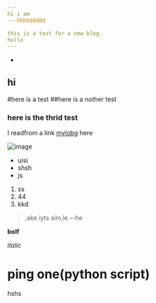 ```yaml
---
hi i am
---hhhhddddd

this is a test for a new blog.
hello
---
```


-
hi
-

#here is a test
##here is a nother test
### here is the thrid test

I readfrom a link 
[mylobg](www.zhouxingnan.com) here

![image](https://www.google.com/search?hl=EN&tbm=isch&sxsrf=ALeKk00mw_GYDCerJL-BT4ZdqZ37sviA1Q%3A1605061507001&source=hp&biw=920&bih=939&ei=gkurX8zcOc6l5NoP9JWtiA8&q=check+ubuntu+version&oq=&gs_lcp=CgNpbWcQARgAMgcIIxDqAhAnMgcIIxDqAhAnMgcIIxDqAhAnMgcIIxDqAhAnMgcIIxDqAhAnMgcIIxDqAhAnMgcIIxDqAhAnMgcIIxDqAhAnMgcIIxDqAhAnMgcIIxDqAhAnUABYAGDzEGgBcAB4AIABAIgBAJIBAJgBAKoBC2d3cy13aXotaW1nsAEK&sclient=img#imgrc=Ks63n0NkvUxieM)

- uisi
- shsh
- js
1. ss
2. 44
4. kkd

> ,ake iyts sim,le --he

**bolf**

*italic*

# ping one(python script)
hshs

